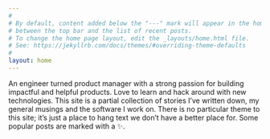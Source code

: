 ```yaml
---
#
# By default, content added below the "---" mark will appear in the home page
# between the top bar and the list of recent posts.
# To change the home page layout, edit the _layouts/home.html file.
# See: https://jekyllrb.com/docs/themes/#overriding-theme-defaults
#
layout: home
---
```


<style>   
.wrappingimage  
{  
float: right;


}   
</style>  


<!-- <div class="wrappingimage">   

<img src="https://avatars.githubusercontent.com/u/8023571?s=400&u=9506b01b696fab470b7012dd6147d3583939ca2a&v=4" width= "150" height = "150">

</div> -->
An engineer turned product manager with a strong passion for building impactful and helpful products. Love to learn and hack around with new technologies. This site is a partial collection of stories I’ve written down, my general musings and the software I work on. There is no particular theme to this site; it’s just a place to hang text we don’t have a better place for. Some popular posts are marked with a ✨.


